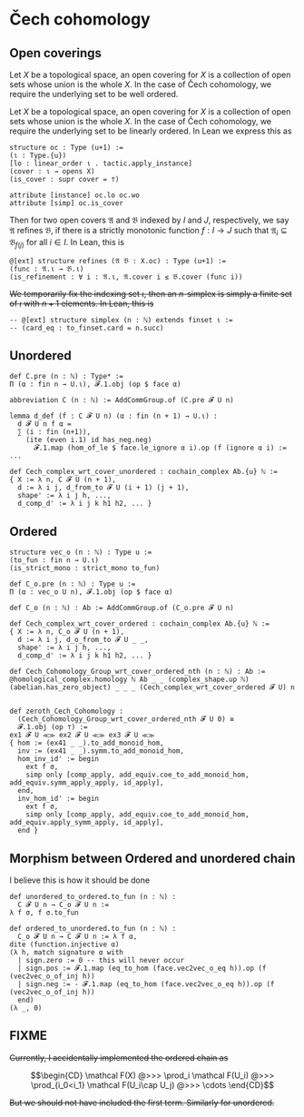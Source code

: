 # Čech cohomology

## Open coverings

Let $X$ be a topological space, an open covering for $X$ is a collection of open sets whose union is the whole $X$. In the case of Čech cohomology, we require the underlying set to be well ordered.

Let $X$ be a topological space, an open covering for $X$ is a collection of open sets whose union is the whole $X$. In the case of Čech cohomology, we require the underlying set to be linearly ordered.
In Lean we express this as

```lean
structure oc : Type (u+1) :=
(ι : Type.{u})
[lo : linear_order ι . tactic.apply_instance] 
(cover : ι → opens X)
(is_cover : supr cover = ⊤)

attribute [instance] oc.lo oc.wo
attribute [simp] oc.is_cover
```

Then for two open covers $\mathfrak A$ and $\mathfrak B$ indexed by $I$ and $J$, respectively, we say $\mathfrak A$ refines $\mathfrak B$, if there is a strictly monotonic function $f : I \to J$ such that $\mathfrak A_i \subseteq \mathfrak B_{f(j)}$ for all $i ∈ I$. In Lean, this is

``` lean
@[ext] structure refines (𝔄 𝔅 : X.oc) : Type (u+1) :=
(func : 𝔄.ι → 𝔅.ι)
(is_refinement : ∀ i : 𝔄.ι, 𝔄.cover i ≤ 𝔅.cover (func i))
```

~~We temporarily fix the indexing set $ι$, then an $n$-simplex is simply a finite set of $ι$ with $n+1$ elements. In Lean, this is~~

```lean
-- @[ext] structure simplex (n : ℕ) extends finset ι :=
-- (card_eq : to_finset.card = n.succ)
```

## Unordered

```lean
def C.pre (n : ℕ) : Type* :=
Π (α : fin n → U.ι), 𝓕.1.obj (op $ face α)

abbreviation C (n : ℕ) := AddCommGroup.of (C.pre 𝓕 U n)

lemma d_def (f : C 𝓕 U n) (α : fin (n + 1) → U.ι) :
  d 𝓕 U n f α =
  ∑ (i : fin (n+1)), 
    (ite (even i.1) id has_neg.neg)
      𝓕.1.map (hom_of_le $ face.le_ignore α i).op (f (ignore α i) := 
...

def Cech_complex_wrt_cover_unordered : cochain_complex Ab.{u} ℕ :=
{ X := λ n, C 𝓕 U (n + 1),
  d := λ i j, d_from_to 𝓕 U (i + 1) (j + 1),
  shape' := λ i j h, ...,
  d_comp_d' := λ i j k h1 h2, ... }
```

## Ordered

```lean
structure vec_o (n : ℕ) : Type u :=
(to_fun : fin n → U.ι)
(is_strict_mono : strict_mono to_fun)

def C_o.pre (n : ℕ) : Type u :=
Π (α : vec_o U n), 𝓕.1.obj (op $ face α)

def C_o (n : ℕ) : Ab := AddCommGroup.of (C_o.pre 𝓕 U n)

def Cech_complex_wrt_cover_ordered : cochain_complex Ab.{u} ℕ :=
{ X := λ n, C_o 𝓕 U (n + 1),
  d := λ i j, d_o_from_to 𝓕 U _ _,
  shape' := λ i j h, ...,
  d_comp_d' := λ i j k h1 h2, ... }

def Cech_Cohomology_Group_wrt_cover_ordered_nth (n : ℕ) : Ab :=
@homological_complex.homology ℕ Ab _ _ (complex_shape.up ℕ) (abelian.has_zero_object) _ _ _ (Cech_complex_wrt_cover_ordered 𝓕 U) n


def zeroth_Cech_Cohomology :
  (Cech_Cohomology_Group_wrt_cover_ordered_nth 𝓕 U 0) ≅
  𝓕.1.obj (op ⊤) :=
ex1 𝓕 U ≪≫ ex2 𝓕 U ≪≫ ex3 𝓕 U ≪≫ 
{ hom := (ex41 _ _).to_add_monoid_hom,
  inv := (ex41 _ _).symm.to_add_monoid_hom,
  hom_inv_id' := begin
    ext f σ,
    simp only [comp_apply, add_equiv.coe_to_add_monoid_hom, add_equiv.symm_apply_apply, id_apply],
  end,
  inv_hom_id' := begin
    ext f σ,
    simp only [comp_apply, add_equiv.coe_to_add_monoid_hom, add_equiv.apply_symm_apply, id_apply],
  end }
```

## Morphism between Ordered and unordered chain

I believe this is how it should be done

```lean
def unordered_to_ordered.to_fun (n : ℕ) :
  C 𝓕 U n → C_o 𝓕 U n :=
λ f σ, f σ.to_fun

def ordered_to_unordered.to_fun (n : ℕ) :
  C_o 𝓕 U n → C 𝓕 U n := λ f α, 
dite (function.injective α)
(λ h, match signature α with
  | sign.zero := 0 -- this will never occur
  | sign.pos := 𝓕.1.map (eq_to_hom (face.vec2vec_o_eq h)).op (f (vec2vec_o_of_inj h))
  | sign.neg := - 𝓕.1.map (eq_to_hom (face.vec2vec_o_eq h)).op (f (vec2vec_o_of_inj h))
  end)
(λ _, 0)

```

## FIXME

~~Currently, I accidentally implemented the ordered chain as~~

```math
\begin{CD}
\mathcal F(X) @>>> \prod_i \mathcal F(U_i) @>>> \prod_{i_0<i_1} \mathcal F(U_i\cap U_j) @>>> \cdots
\end{CD}
```


~~But we should not have included the first term. Similarly for unordered.~~
